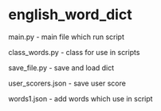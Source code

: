 # english_word_dict

main.py - main file which run script

class_words.py - class for use in scripts

save_file.py - save and load dict

user_scorers.json - save user score

words1.json - add words which use in script
